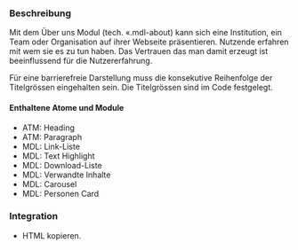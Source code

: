 ### Beschreibung
Mit dem Über uns Modul (tech. «.mdl-about) kann sich eine Institution, ein Team oder Organisation auf ihrer Webseite präsentieren. Nutzende erfahren mit wem sie es zu tun haben. Das Vertrauen das man damit erzeugt ist beeinflussend für die Nutzererfahrung. <br>

Für eine barrierefreie Darstellung muss die konsekutive Reihenfolge der Titelgrössen eingehalten sein. Die Titelgrössen sind im Code festgelegt.<br>

#### Enthaltene Atome und Module
* ATM: Heading
* ATM: Paragraph
* MDL: Link-Liste
* MDL: Text Highlight
* MDL: Download-Liste
* MDL: Verwandte Inhalte
* MDL: Carousel
* MDL: Personen Card


### Integration
* HTML kopieren.

